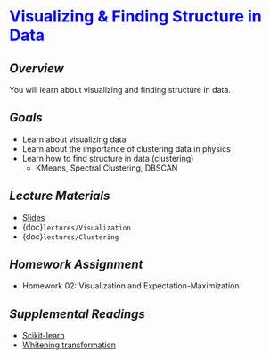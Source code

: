 # <span style="color: blue;"><b>Visualizing & Finding Structure in Data</b></span>

## *Overview*
You will learn about visualizing and finding structure in data.

## *Goals*
* Learn about visualizing data
* Learn about the importance of clustering data in physics
* Learn how to find structure in data (clustering)
  * KMeans, Spectral Clustering, DBSCAN

## *Lecture Materials*

* [Slides](https://docs.google.com/presentation/d/1_LstEfghjdZUheyrqbjx4PK9y1J0cN-_hOdCInTldp8/edit?usp=sharing)
* {doc}`lectures/Visualization`
* {doc}`lectures/Clustering`

## *Homework Assignment*
* Homework 02: Visualization and Expectation-Maximization

## *Supplemental Readings*
  * [Scikit-learn](http://scikit-learn.org)
  * [Whitening transformation](https://en.wikipedia.org/wiki/Whitening_transformation)
